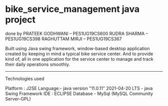 # bike_service_management java project 
done by
PRATEEK GODHWANI – PES1UG19CS600
RUDRA SHARMA – PES1UG19CS398
 RAGHUTTAM MIRJI – PES1UG19CS367

Built using Java swing framework, window-based desktop application created by keeping in mind a typical bike service center.
And to provide kind of, all in one application for the service center to manage and track their daily operations smoothly.

---------------------------------------------------------------------------------------------------
Technologies used

Platform : J2SE
Language:- java version "11.0.11" 2021-04-20 LTS
         - java Swing Framework
IDE : ECLIPSE
Database - MySql (MySQL Community Server-GPL)
